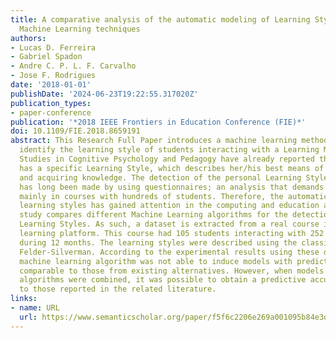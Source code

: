 ```yaml
---
title: A comparative analysis of the automatic modeling of Learning Styles through
  Machine Learning techniques
authors:
- Lucas D. Ferreira
- Gabriel Spadon
- Andre C. P. L. F. Carvalho
- Jose F. Rodrigues
date: '2018-01-01'
publishDate: '2024-06-23T19:22:55.317020Z'
publication_types:
- paper-conference
publication: '*2018 IEEE Frontiers in Education Conference (FIE)*'
doi: 10.1109/FIE.2018.8659191
abstract: This Research Full Paper introduces a machine learning methodology to automatically
  identify the learning style of students interacting with a Learning Management System.
  Studies in Cognitive Psychology and Pedagogy have already reported that each individual
  has a specific Learning Style, which describes her/his best means of perceiving
  and acquiring knowledge. The detection of the personal Learning Style of each student
  has long been made by using questionnaires; an analysis that demands too much effort,
  mainly in courses with hundreds of students. Therefore, the automatic modeling of
  learning styles has gained attention in the computing and education areas. This
  study compares different Machine Learning algorithms for the detection of students’
  Learning Styles. As such, a dataset is extracted from a real course in the Moodle
  learning platform. This course had 105 students interacting with 252 learning objects
  during 12 months. The learning styles were described using the classic model of
  Felder-Silverman. According to the experimental results using these data, a single
  machine learning algorithm was not able to induce models with predictive accuracy
  comparable to those from existing alternatives. However, when models from different
  algorithms were combined, it was possible to obtain a predictive accuracy superior
  to those reported in the related literature.
links:
- name: URL
  url: https://www.semanticscholar.org/paper/f5f6c2206e269a001095b84e3de2de7e00d95d63
---
```

